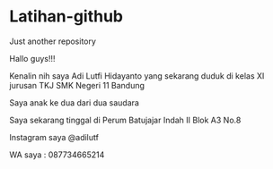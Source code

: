 # Latihan-github
Just another repository 

Hallo guys!!!

Kenalin nih saya Adi Lutfi Hidayanto yang sekarang duduk di kelas XI jurusan TKJ SMK Negeri 11 Bandung

Saya anak ke dua dari dua saudara

Saya sekarang tinggal di Perum Batujajar Indah II Blok A3 No.8

Instagram saya @adilutf

WA saya : 087734665214
